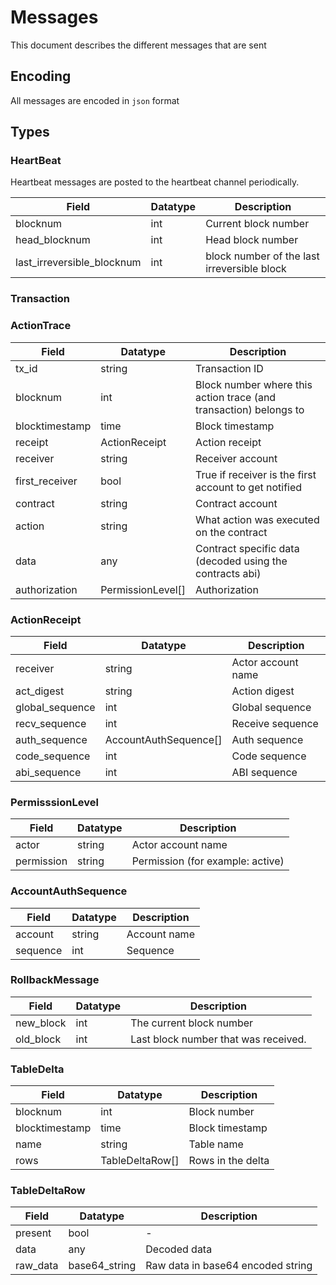 # Messages

This document describes the different messages that are sent

## Encoding

All messages are encoded in `json` format

## Types

### HeartBeat

Heartbeat messages are posted to the heartbeat channel periodically.

| Field                      | Datatype | Description                                 |
| -------------------------- | -------- | ------------------------------------------- |
| blocknum                   | int      | Current block number                        |
| head_blocknum              | int      | Head block number                           |
| last_irreversible_blocknum | int      | block number of the last irreversible block |

### Transaction


### ActionTrace

| Field          | Datatype          | Description                                                       |
| -------------- | ----------------- | ----------------------------------------------------------------- |
| tx_id          | string            | Transaction ID                                                    |
| blocknum       | int               | Block number where this action trace (and transaction) belongs to |
| blocktimestamp | time              | Block timestamp                                                   |
| receipt        | ActionReceipt     | Action receipt                                                    |
| receiver       | string            | Receiver account                                                  |
| first_receiver | bool              | True if receiver is the first account to get notified             |
| contract       | string            | Contract account                                                  |
| action         | string            | What action was executed on the contract                          |
| data           | any               | Contract specific data (decoded using the contracts abi)          |
| authorization  | PermissionLevel[] | Authorization                                                     |

### ActionReceipt

| Field           | Datatype              | Description        |
| --------------- | --------------------- | ------------------ |
| receiver        | string                | Actor account name |
| act_digest      | string                | Action digest      |
| global_sequence | int                   | Global sequence    |
| recv_sequence   | int                   | Receive sequence   |
| auth_sequence   | AccountAuthSequence[] | Auth sequence      |
| code_sequence   | int                   | Code sequence      |
| abi_sequence    | int                   | ABI sequence       |

### PermisssionLevel

| Field      | Datatype | Description                      |
| ---------- | -------- | -------------------------------- |
| actor      | string   | Actor account name               |
| permission | string   | Permission (for example: active) |

### AccountAuthSequence

| Field    | Datatype | Description  |
| -------- | -------- | ------------ |
| account  | string   | Account name |
| sequence | int      | Sequence     |

### RollbackMessage

| Field     | Datatype | Description                          |
| --------- | -------- | ------------------------------------ |
| new_block | int      | The current block number             |
| old_block | int      | Last block number that was received. |

### TableDelta

| Field          | Datatype        | Description       |
| -------------- | --------------- | ----------------- |
| blocknum       | int             | Block number      |
| blocktimestamp | time            | Block timestamp   |
| name           | string          | Table name        |
| rows           | TableDeltaRow[] | Rows in the delta |


### TableDeltaRow

| Field    | Datatype      | Description                       |
| -------- | ------------- | --------------------------------- |
| present  | bool          | -                                 |
| data     | any           | Decoded data                      |
| raw_data | base64_string | Raw data in base64 encoded string |
